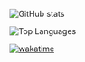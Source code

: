 ![GitHub stats](https://github-readme-stats.vercel.app/api?username=kraysent&count_private=true&theme=dark)

![Top Languages](https://github-readme-stats.vercel.app/api/top-langs/?username=kraysent&exclude_repo=covid-statistics&langs_count=4&theme=dark&layout=compact)

[![wakatime](https://wakatime.com/badge/user/fe0c2f1f-e6f4-4452-8d66-d68b734fbd83.svg)](https://wakatime.com/@fe0c2f1f-e6f4-4452-8d66-d68b734fbd83)
